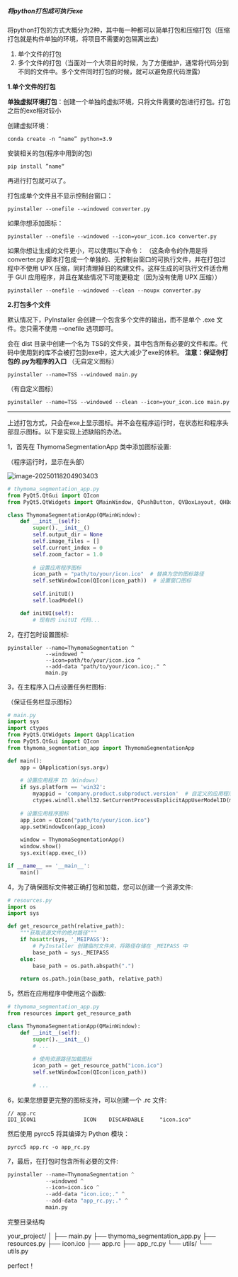 ##### 将python打包成可执行exe

将python打包的方式大概分为2种，其中每一种都可以简单打包和压缩打包（压缩打包就是构件单独的环境，将项目不需要的包隔离出去）

1. 单个文件的打包
2. 多个文件的打包（当面对一个大项目的时候，为了方便维护，通常将代码分到不同的文件中。多个文件同时打包的时候，就可以避免原代码泄露）

**1.单个文件的打包**

**单独虚拟环境打包**：创建一个单独的虚拟环境，只将文件需要的包进行打包。打包之后的exe相对较小

创建虚拟环境：

```
conda create -n “name” python=3.9
```

安装相关的包(程序中用到的包)

```
pip install ”name“
```

再进行打包就可以了。

打包成单个文件且不显示控制台窗口：

```
pyinstaller --onefile --windowed converter.py
```

如果你想添加图标：

```
pyinstaller --onefile --windowed --icon=your_icon.ico converter.py
```

如果你想让生成的文件更小，可以使用以下命令：
（这条命令的作用是将 converter.py 脚本打包成一个单独的、无控制台窗口的可执行文件，并在打包过程中不使用 UPX 压缩，同时清理掉旧的构建文件。这样生成的可执行文件适合用于 GUI 应用程序，并且在某些情况下可能更稳定（因为没有使用 UPX 压缩））
```
pyinstaller --onefile --windowed --clean --noupx converter.py
```
**2.打包多个文件**

默认情况下，PyInstaller 会创建一个包含多个文件的输出，而不是单个 .exe 文件。您只需不使用 --onefile 选项即可。

会在 dist 目录中创建一个名为 TSS的文件夹，其中包含所有必要的文件和库。代码中使用到的库不会被打包到exe中，这大大减少了exe的体积。
**注意：保证你打包的.py为程序的入口**
（无自定义图标）
```
pyinstaller --name=TSS --windowed main.py
```

（有自定义图标）

```
pyinstaller --name=TSS --windowed --clean --icon=your_icon.ico main.py
```


---

上述打包方式，只会在exe上显示图标。并不会在程序运行时，在状态栏和程序头部显示图标。以下是实现上述缺陷的办法。

1，首先在 ThymomaSegmentationApp 类中添加图标设置:

（程序运行时，显示在头部）

![image-20250118204903403](E:%5Ctypora%E5%9B%BE%E7%89%87%E6%96%87%E4%BB%B6%5Cimage-20250118204903403.png)

```python
# thymoma_segmentation_app.py
from PyQt5.QtGui import QIcon
from PyQt5.QtWidgets import QMainWindow, QPushButton, QVBoxLayout, QHBoxLayout, QWidget, QFileDialog, QLabel, QProgressBar

class ThymomaSegmentationApp(QMainWindow):
    def __init__(self):
        super().__init__()
        self.output_dir = None
        self.image_files = []
        self.current_index = 0
        self.zoom_factor = 1.0
        
        # 设置应用程序图标
        icon_path = "path/to/your/icon.ico"  # 替换为您的图标路径
        self.setWindowIcon(QIcon(icon_path))  # 设置窗口图标
        
        self.initUI()
        self.loadModel()

    def initUI(self):
        # 现有的 initUI 代码...
```

2，在打包时设置图标:

```
pyinstaller --name=ThymomaSegmentation ^
            --windowed ^
            --icon=path/to/your/icon.ico ^
            --add-data "path/to/your/icon.ico;." ^
            main.py
```

3，在主程序入口点设置任务栏图标:

（保证任务栏显示图标）

```python
# main.py
import sys
import ctypes
from PyQt5.QtWidgets import QApplication
from PyQt5.QtGui import QIcon
from thymoma_segmentation_app import ThymomaSegmentationApp

def main():
    app = QApplication(sys.argv)
    
    # 设置应用程序 ID（Windows）
    if sys.platform == 'win32':
        myappid = 'company.product.subproduct.version'  # 自定义的应用程序 ID
        ctypes.windll.shell32.SetCurrentProcessExplicitAppUserModelID(myappid)
    
    # 设置应用程序图标
    app_icon = QIcon("path/to/your/icon.ico")
    app.setWindowIcon(app_icon)
    
    window = ThymomaSegmentationApp()
    window.show()
    sys.exit(app.exec_())

if __name__ == '__main__':
    main()
```

4，为了确保图标文件被正确打包和加载，您可以创建一个资源文件:

```python
# resources.py
import os
import sys

def get_resource_path(relative_path):
    """获取资源文件的绝对路径"""
    if hasattr(sys, '_MEIPASS'):
        # PyInstaller 创建临时文件夹，将路径存储在 _MEIPASS 中
        base_path = sys._MEIPASS
    else:
        base_path = os.path.abspath(".")
    
    return os.path.join(base_path, relative_path)
```

5，然后在应用程序中使用这个函数:

```python
# thymoma_segmentation_app.py
from resources import get_resource_path

class ThymomaSegmentationApp(QMainWindow):
    def __init__(self):
        super().__init__()
        # ...
        
        # 使用资源路径加载图标
        icon_path = get_resource_path("icon.ico")
        self.setWindowIcon(QIcon(icon_path))
        
        # ...
```

6，如果您想要更完整的图标支持，可以创建一个 .rc 文件:

```
// app.rc
IDI_ICON1               ICON    DISCARDABLE     "icon.ico"
```

然后使用 pyrcc5 将其编译为 Python 模块：

```
pyrcc5 app.rc -o app_rc.py
```

7，最后，在打包时包含所有必要的文件:

```python
pyinstaller --name=ThymomaSegmentation ^
            --windowed ^
            --icon=icon.ico ^
            --add-data "icon.ico;." ^
            --add-data "app_rc.py;." ^
            main.py
```

完整目录结构

your_project/
│
├── main.py
├── thymoma_segmentation_app.py
├── resources.py
├── icon.ico
├── app.rc
├── app_rc.py
└── utils/
    └── utils.py

perfect！
